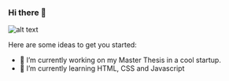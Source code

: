 ### Hi there 👋


![alt text](http://gph.is/1LjlEFE)

Here are some ideas to get you started:

- 🔭 I’m currently working on my Master Thesis in a cool startup.
- 🌱 I’m currently learning HTML, CSS and Javascript



